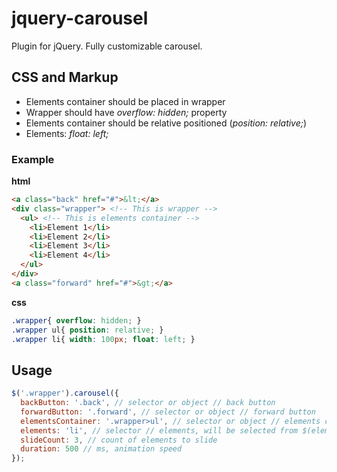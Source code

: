 jquery-carousel
======================
Plugin for jQuery. Fully customizable carousel.

## CSS and Markup

* Elements container should be placed in wrapper
* Wrapper should have _overflow: hidden;_ property
* Elements container should be relative positioned (_position: relative;_)
* Elements: _float: left;_

### Example
**html**
```html
<a class="back" href="#">&lt;</a>
<div class="wrapper"> <!-- This is wrapper -->
  <ul> <!-- This is elements container -->
    <li>Element 1</li>
    <li>Element 2</li>
    <li>Element 3</li>
    <li>Element 4</li>
  </ul>
</div>
<a class="forward" href="#">&gt;</a>
```
**css**
```css
.wrapper{ overflow: hidden; }
.wrapper ul{ position: relative; }
.wrapper li{ width: 100px; float: left; }
```

## Usage
```javascript
$('.wrapper').carousel({
  backButton: '.back', // selector or object // back button
  forwardButton: '.forward', // selector or object // forward button
  elementsContainer: '.wrapper>ul', // selector or object // elements container
  elements: 'li', // selector // elements, will be selected from $(elementsContainer)
  slideCount: 3, // count of elements to slide
  duration: 500 // ms, animation speed
});
```

